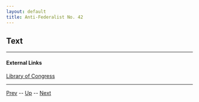 ```yaml
---
layout: default
title: Anti-Federalist No. 42
---
```


## Text

---
#### External Links
[Library of Congress]()

---

[Prev](41.md) -- [Up](README.md) -- [Next](43.md)
